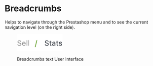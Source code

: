 # Breadcrumbs

Helps to navigate through the Prestashop menu and to see the current navigation level (on the right side).

<figure><img src="../../../.gitbook/assets/image (3) (7).png" alt=""><figcaption><p>Breadcrumbs text User Interface</p></figcaption></figure>
